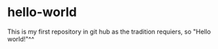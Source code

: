 # hello-world
This is my first repository in git hub as the tradition requiers, so "Hello world!"^^
